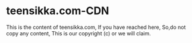 # teensikka.com-CDN
<p> This is the content of teensikka.com, If you have reached here, So,do not copy any content, This is our copyright (c) or we will claim.</p>
